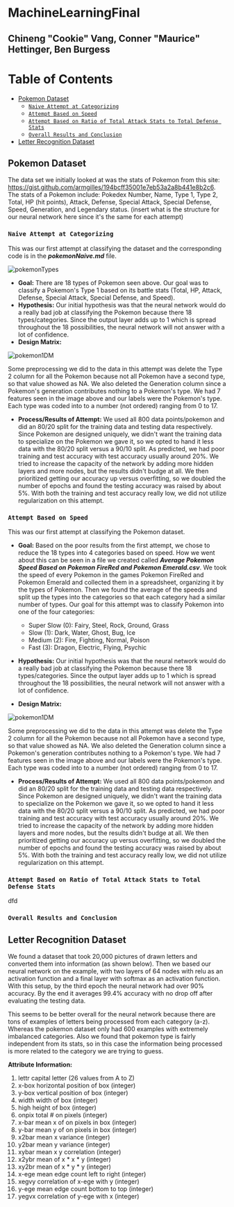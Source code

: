 # MachineLearningFinal
## Chineng "Cookie" Vang, Conner "Maurice" Hettinger, Ben Burgess

# Table of Contents
- [Pokemon Dataset](#pokemon-dataset)
    - [`Naive Attempt at Categorizing`](#naive-attempt)  
    - [`Attempt Based on Speed`](#speed-attempt)
    - [`Attempt Based on Ratio of Total Attack Stats to Total Defense Stats`](#ratio-attempt)
    - [`Overall Results and Conclusion`](#results-conclusion)
- [Letter Recognition Dataset](#letter-recognition-dataset)

## Pokemon Dataset

The data set we initially looked at was the stats of Pokemon from this site: https://gist.github.com/armgilles/194bcff35001e7eb53a2a8b441e8b2c6. The stats of a Pokemon include: Pokedex Number, Name, Type 1, Type 2, Total, HP (hit points), Attack, Defense, Special Attack, Special Defense, Speed, Generation, and Legendary status. (insert what is the structure for our neural network here since it's the same for each attempt)

### `Naive Attempt at Categorizing` <a name="naive-attempt"></a>

This was our first attempt at classifying the dataset and the corresponding code is in the ***pokemonNaive.md*** file.

![pokemonTypes](https://user-images.githubusercontent.com/60119741/165833698-ddbb4d76-e68b-49cd-b343-d9e2da98d4f1.png)

* **Goal:** There are 18 types of Pokemon seen above. Our goal was to classify a Pokemon's Type 1 based on its battle stats (Total, HP, Attack, Defense, Special Attack, Special Defense, and Speed).
* **Hypothesis:** Our initial hypothesis was that the neural network would do a really bad job at classifying the Pokemon because there 18 types/categories. Since the output layer adds up to 1 which is spread throughout the 18 possibilities, the neural network will not answer with a lot of confidence.
* **Design Matrix:** 

![pokemon1DM](https://user-images.githubusercontent.com/60119741/165838581-fa6c1b6a-12ee-4ab9-b89e-046a522e968e.jpg)

Some preprocessing we did to the data in this attempt was delete the Type 2 column for all the Pokemon because not all Pokemon have a second type, so that value showed as NA. We also deleted the Generation column since a Pokemon's generation contributes nothing to a Pokemon's type.  We had 7 features seen in the image above and our labels were the Pokemon's type. Each type was coded into to a number (not ordered) ranging from 0 to 17. 

* **Process/Results of Attempt:**  We used all 800 data points/pokemon and did an 80/20 split for the training data and testing data respectively. Since Pokemon are designed uniquely, we didn't want the training data to specialize on the Pokemon we gave it, so we opted to hand it less data with the 80/20 split versus a 90/10 split. As predicted, we had poor training and test accuracy with test accuracy usually around 20%. We tried to increase the capacity of the network by adding more hidden layers and more nodes, but the results didn't budge at all. We then prioritized getting our accuracy up versus overfitting, so we doubled the number of epochs and found the testing accuracy was raised by about 5%.  With both the training and test accuracy really low, we did not utilize regularization on this attempt. 

### `Attempt Based on Speed` <a name="speed-attempt"></a>

This was our first attempt at classifying the Pokemon dataset.

* **Goal:** Based on the poor results from the first attempt, we chose to reduce the 18 types into 4 categories based on speed. How we went about this can be seen in a file we created called ***Average Pokemon Speed Based on Pokemon FireRed and Pokemon Emerald.csv***. We took the speed of every Pokemon in the games Pokemon FireRed and Pokemon Emerald and collected them in a spreadsheet, organizing it by the types of Pokemon. Then we found the average of the speeds and split up the types into the categories so that each category had a similar number of types. Our goal for this attempt was to classify Pokemon into one of the four categories: 
    * Super Slow (0): Fairy, Steel, Rock, Ground, Grass
    * Slow (1): Dark, Water, Ghost, Bug, Ice
    * Medium (2): Fire, Fighting, Normal, Poison
    * Fast (3): Dragon, Electric, Flying, Psychic


* **Hypothesis:** Our initial hypothesis was that the neural network would do a really bad job at classifying the Pokemon because there 18 types/categories. Since the output layer adds up to 1 which is spread throughout the 18 possibilities, the neural network will not answer with a lot of confidence.
* **Design Matrix:** 

![pokemon1DM](https://user-images.githubusercontent.com/60119741/165838581-fa6c1b6a-12ee-4ab9-b89e-046a522e968e.jpg)

Some preprocessing we did to the data in this attempt was delete the Type 2 column for all the Pokemon because not all Pokemon have a second type, so that value showed as NA. We also deleted the Generation column since a Pokemon's generation contributes nothing to a Pokemon's type.  We had 7 features seen in the image above and our labels were the Pokemon's type. Each type was coded into to a number (not ordered) ranging from 0 to 17. 

* **Process/Results of Attempt:**  We used all 800 data points/pokemon and did an 80/20 split for the training data and testing data respectively. Since Pokemon are designed uniquely, we didn't want the training data to specialize on the Pokemon we gave it, so we opted to hand it less data with the 80/20 split versus a 90/10 split. As predicted, we had poor training and test accuracy with test accuracy usually around 20%. We tried to increase the capacity of the network by adding more hidden layers and more nodes, but the results didn't budge at all. We then prioritized getting our accuracy up versus overfitting, so we doubled the number of epochs and found the testing accuracy was raised by about 5%.  With both the training and test accuracy really low, we did not utilize regularization on this attempt. 

### `Attempt Based on Ratio of Total Attack Stats to Total Defense Stats` <a name="ratio-attempt"></a>

dfd

### `Overall Results and Conclusion` <a name="results-conclusion"></a>

## Letter Recognition Dataset 

We found a dataset that took 20,000 pictures of drawn letters and converted them into information (as shown below). Then we based our neural network on the example, with two layers of 64 nodes with relu as an activation function and a final layer with softmax as an activation function. With this setup, by the third epoch the neural network had over 90% accuracy. By the end it averages 99.4% accuracy with no drop off after evaluating the testing data. 

This seems to be better overall for the neural network because there are tons of examples of letters being processed from each category (a-z). Whereas the pokemon dataset only had 600 examples with extremely imbalanced categories. Also we found that pokemon type is fairly independent from its stats, so in this case the information being processed is more related to the category we are trying to guess. 

**Attribute Information:**
1. lettr capital letter (26 values from A to Z)
2. x-box horizontal position of box (integer)
3. y-box vertical position of box (integer)
4. width width of box (integer)
5. high height of box (integer)
6. onpix total # on pixels (integer)
7. x-bar mean x of on pixels in box (integer)
8. y-bar mean y of on pixels in box (integer)
9. x2bar mean x variance (integer)
10. y2bar mean y variance (integer)
11. xybar mean x y correlation (integer)
12. x2ybr mean of x * x * y (integer)
13. xy2br mean of x * y * y (integer)
14. x-ege mean edge count left to right (integer)
15. xegvy correlation of x-ege with y (integer)
16. y-ege mean edge count bottom to top (integer)
17. yegvx correlation of y-ege with x (integer)

